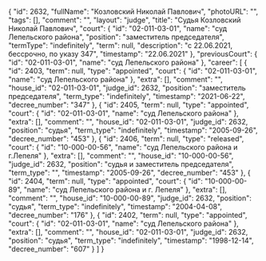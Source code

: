 {
    "id": 2632,
    "fullName": "Козловский Николай Павлович",
    "photoURL": "",
    "tags": [],
    "comment": "",
    "layout": "judge",
    "title": "Судья Козловский Николай Павлович",
    "court": {
        "id": "02-011-03-01",
        "name": "суд Лепельского района",
        "position": "заместитель председателя",
        "termType": "indefinitely",
        "term": null,
        "description": "c 22.06.2021, бессрочно, по указу 347",
        "timestamp": "22.06.2021"
    },
    "previousCourt": {
        "id": "02-011-03-01",
        "name": "суд Лепельского района"
    },
    "career": [
        {
            "id": 2403,
            "term": null,
            "type": "appointed",
            "court": {
                "id": "02-011-03-01",
                "name": "суд Лепельского района"
            },
            "extra": [],
            "comment": "",
            "house_id": "02-011-03-01",
            "judge_id": 2632,
            "position": "заместитель председателя",
            "term_type": "indefinitely",
            "timestamp": "2021-06-22",
            "decree_number": "347"
        },
        {
            "id": 2405,
            "term": null,
            "type": "appointed",
            "court": {
                "id": "02-011-03-01",
                "name": "суд Лепельского района"
            },
            "extra": [],
            "comment": "",
            "house_id": "02-011-03-01",
            "judge_id": 2632,
            "position": "судья",
            "term_type": "indefinitely",
            "timestamp": "2005-09-26",
            "decree_number": "453"
        },
        {
            "id": 2406,
            "term": null,
            "type": "released",
            "court": {
                "id": "10-000-00-56",
                "name": "суд Лепельского района и г.Лепеля"
            },
            "extra": [],
            "comment": "",
            "house_id": "10-000-00-56",
            "judge_id": 2632,
            "position": "судья и заместитель председателя",
            "term_type": "",
            "timestamp": "2005-09-26",
            "decree_number": "453"
        },
        {
            "id": 2404,
            "term": null,
            "type": "appointed",
            "court": {
                "id": "10-000-00-89",
                "name": "суд Лепельского района и г. Лепеля"
            },
            "extra": [],
            "comment": "",
            "house_id": "10-000-00-89",
            "judge_id": 2632,
            "position": "судья",
            "term_type": "indefinitely",
            "timestamp": "2004-04-08",
            "decree_number": "176"
        },
        {
            "id": 2402,
            "term": null,
            "type": "appointed",
            "court": {
                "id": "02-011-03-01",
                "name": "суд Лепельского района"
            },
            "extra": [],
            "comment": "",
            "house_id": "02-011-03-01",
            "judge_id": 2632,
            "position": "судья",
            "term_type": "indefinitely",
            "timestamp": "1998-12-14",
            "decree_number": "607"
        }
    ]
}